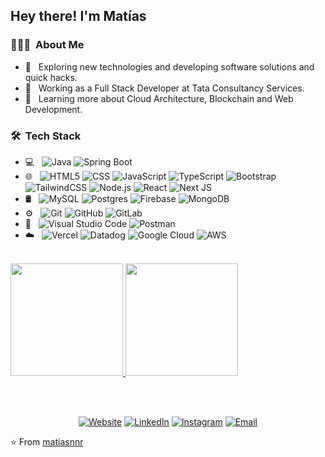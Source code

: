 <h2> Hey there! I'm Matías</h2>

<h3> 👨🏻‍💻 &nbsp;About Me </h3>

- 🤔 &nbsp; Exploring new technologies and developing software solutions and quick hacks.
- 💼 &nbsp; Working as a Full Stack Developer at Tata Consultancy Services.
- 🌱 &nbsp; Learning more about Cloud Architecture, Blockchain and Web Development.

<h3> 🛠 &nbsp;Tech Stack</h3>

- 💻 &nbsp;
  ![Java](https://img.shields.io/badge/-Java-333333?style=flat&logo=Java&logoColor=007396)
  ![Spring Boot](https://img.shields.io/badge/spring-333333?style=flat&logo=spring)
- 🌐 &nbsp;
  ![HTML5](https://img.shields.io/badge/-HTML5-333333?style=flat&logo=HTML5)
  ![CSS](https://img.shields.io/badge/-CSS-333333?style=flat&logo=CSS3&logoColor=1572B6)
  ![JavaScript](https://img.shields.io/badge/-JavaScript-333333?style=flat&logo=javascript)
  ![TypeScript](https://img.shields.io/badge/typescript-333333?style=flat&logo=typescript)
  ![Bootstrap](https://img.shields.io/badge/-Bootstrap-333333?style=flat&logo=bootstrap&logoColor=563D7C)
  ![TailwindCSS](https://img.shields.io/badge/tailwindcss-333333?style=flat&logo=tailwind-css)
  ![Node.js](https://img.shields.io/badge/-Node.js-333333?style=flat&logo=node.js)
  ![React](https://img.shields.io/badge/-React-333333?style=flat&logo=react)
  ![Next JS](https://img.shields.io/badge/Next-333333?style=flat&logo=next.js)
- 🛢 &nbsp;
  ![MySQL](https://img.shields.io/badge/-MySQL-333333?style=flat&logo=mysql)
  ![Postgres](https://img.shields.io/badge/postgres-333333?style=flat&logo=postgresql)
  ![Firebase](https://img.shields.io/badge/firebase-333333?style=flat&logo=firebase)
  ![MongoDB](https://img.shields.io/badge/-MongoDB-333333?style=flat&logo=mongodb)
- ⚙️ &nbsp;
  ![Git](https://img.shields.io/badge/-Git-333333?style=flat&logo=git)
  ![GitHub](https://img.shields.io/badge/-GitHub-333333?style=flat&logo=github)
  ![GitLab](https://img.shields.io/badge/gitlab-333333?style=flat&logo=gitlab)
- 🔧 &nbsp;
  ![Visual Studio Code](https://img.shields.io/badge/-Visual%20Studio%20Code-333333?style=flat&logo=visual-studio-code&logoColor=007ACC)
  ![Postman](https://img.shields.io/badge/Postman-333333?style=flat&logo=postman)
- ☁️ &nbsp;
  ![Vercel](https://img.shields.io/badge/vercel-333333?style=flat&logo=vercel)
  ![Datadog](https://img.shields.io/badge/datadog-333333?style=flat&logo=datadog)
  ![Google Cloud](https://img.shields.io/badge/GoogleCloud-333333?style=flat&logo=google-cloud)
  ![AWS](https://img.shields.io/badge/AWS-333333?style=flat&logo=amazon-aws)

<br/>

<a href="https://github.com/matiasnnr">
  <img height="180em" src="https://github-readme-stats.vercel.app/api?username=matiasnnr&theme=buefy&show_icons=true" />
  <img height="180em" src="https://github-readme-stats.vercel.app/api/top-langs/?username=matiasnnr&theme=buefy&layout=compact" />
</a>

<br/><br/>

<p align="center">
<a href="https://matiasnnr.com/"><img alt="Website" src="https://img.shields.io/badge/Website-wwwmatiasnnr.com-blue?style=flat-square&logo=google-chrome"></a>
<a href="https://www.linkedin.com/in/matiasnnr/"><img alt="LinkedIn" src="https://img.shields.io/badge/LinkedIn-Matías%20Núñez%20Rivas-blue?style=flat-square&logo=linkedin"></a>
<a href="https://www.instagram.com/matiasnnr/"><img alt="Instagram" src="https://img.shields.io/badge/Instagram-matiasnnr-blue?style=flat-square&logo=instagram"></a>
<a href="mailto:matias.nnr@gmail.com"><img alt="Email" src="https://img.shields.io/badge/Email-matias.nnr@gmail.com-blue?style=flat-square&logo=gmail"></a>
</p>

⭐️ From [matiasnnr](https://github.com/matiasnnr)

